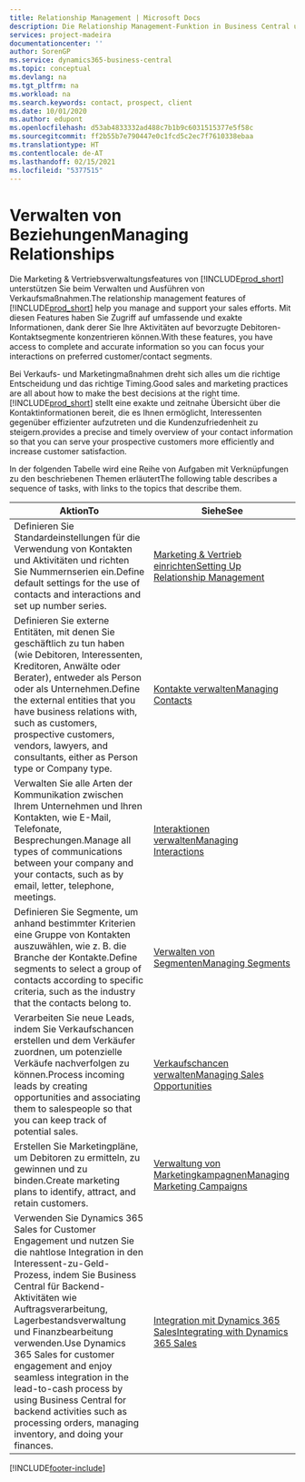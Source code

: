 ```yaml
---
title: Relationship Management | Microsoft Docs
description: Die Relationship Management-Funktion in Business Central unterstützt Ihr Verkaufsanstrengungen und Sie können damit auf Informationen Ihrer Kontakte und auf Vermögensfunktionen effizient zugreifen.
services: project-madeira
documentationcenter: ''
author: SorenGP
ms.service: dynamics365-business-central
ms.topic: conceptual
ms.devlang: na
ms.tgt_pltfrm: na
ms.workload: na
ms.search.keywords: contact, prospect, client
ms.date: 10/01/2020
ms.author: edupont
ms.openlocfilehash: d53ab4833332ad488c7b1b9c6031515377e5f58c
ms.sourcegitcommit: ff2b55b7e790447e0c1fcd5c2ec7f7610338ebaa
ms.translationtype: HT
ms.contentlocale: de-AT
ms.lasthandoff: 02/15/2021
ms.locfileid: "5377515"
---
```

# <a name="managing-relationships"></a><span data-ttu-id="f8815-103">Verwalten von Beziehungen</span><span class="sxs-lookup"><span data-stu-id="f8815-103">Managing Relationships</span></span>
<span data-ttu-id="f8815-104">Die Marketing & Vertriebsverwaltungsfeatures von [!INCLUDE[prod_short](includes/prod_short.md)] unterstützen Sie beim Verwalten und Ausführen von Verkaufsmaßnahmen.</span><span class="sxs-lookup"><span data-stu-id="f8815-104">The relationship management features of [!INCLUDE[prod_short](includes/prod_short.md)] help you manage and support your sales efforts.</span></span> <span data-ttu-id="f8815-105">Mit diesen Features haben Sie Zugriff auf umfassende und exakte Informationen, dank derer Sie Ihre Aktivitäten auf bevorzugte Debitoren-Kontaktsegmente konzentrieren können.</span><span class="sxs-lookup"><span data-stu-id="f8815-105">With these features, you have access to complete and accurate information so you can focus your interactions on preferred customer/contact segments.</span></span>

<span data-ttu-id="f8815-106">Bei Verkaufs- und Marketingmaßnahmen dreht sich alles um die richtige Entscheidung und das richtige Timing.</span><span class="sxs-lookup"><span data-stu-id="f8815-106">Good sales and marketing practices are all about how to make the best decisions at the right time.</span></span> [!INCLUDE[prod_short](includes/prod_short.md)] <span data-ttu-id="f8815-107">stellt eine exakte und zeitnahe Übersicht über die Kontaktinformationen bereit, die es Ihnen ermöglicht, Interessenten gegenüber effizienter aufzutreten und die Kundenzufriedenheit zu steigern.</span><span class="sxs-lookup"><span data-stu-id="f8815-107">provides a precise and timely overview of your contact information so that you can serve your prospective customers more efficiently and increase customer satisfaction.</span></span>

<span data-ttu-id="f8815-108">In der folgenden Tabelle wird eine Reihe von Aufgaben mit Verknüpfungen zu den beschriebenen Themen erläutert</span><span class="sxs-lookup"><span data-stu-id="f8815-108">The following table describes a sequence of tasks, with links to the topics that describe them.</span></span>  

| <span data-ttu-id="f8815-109">Aktion</span><span class="sxs-lookup"><span data-stu-id="f8815-109">To</span></span> | <span data-ttu-id="f8815-110">Siehe</span><span class="sxs-lookup"><span data-stu-id="f8815-110">See</span></span> |
| --- | --- |
|<span data-ttu-id="f8815-111">Definieren Sie Standardeinstellungen für die Verwendung von Kontakten und Aktivitäten und richten Sie Nummernserien ein.</span><span class="sxs-lookup"><span data-stu-id="f8815-111">Define default settings for the use of contacts and interactions and set up number series.</span></span>|[<span data-ttu-id="f8815-112">Marketing & Vertrieb einrichten</span><span class="sxs-lookup"><span data-stu-id="f8815-112">Setting Up Relationship Management</span></span>](marketing-setup-marketing.md)|
|<span data-ttu-id="f8815-113">Definieren Sie externe Entitäten, mit denen Sie geschäftlich zu tun haben (wie Debitoren, Interessenten, Kreditoren, Anwälte oder Berater), entweder als Person oder als Unternehmen.</span><span class="sxs-lookup"><span data-stu-id="f8815-113">Define the external entities that you have business relations with, such as customers, prospective customers, vendors, lawyers, and consultants, either as Person type or Company type.</span></span>|[<span data-ttu-id="f8815-114">Kontakte verwalten</span><span class="sxs-lookup"><span data-stu-id="f8815-114">Managing Contacts</span></span>](marketing-contacts.md)|
|<span data-ttu-id="f8815-115">Verwalten Sie alle Arten der Kommunikation zwischen Ihrem Unternehmen und Ihren Kontakten, wie E-Mail, Telefonate, Besprechungen.</span><span class="sxs-lookup"><span data-stu-id="f8815-115">Manage all types of communications between your company and your contacts, such as by email, letter, telephone, meetings.</span></span>|[<span data-ttu-id="f8815-116">Interaktionen verwalten</span><span class="sxs-lookup"><span data-stu-id="f8815-116">Managing Interactions</span></span>](marketing-interactions.md)|
|<span data-ttu-id="f8815-117">Definieren Sie Segmente, um anhand bestimmter Kriterien eine Gruppe von Kontakten auszuwählen, wie z. B. die Branche der Kontakte.</span><span class="sxs-lookup"><span data-stu-id="f8815-117">Define segments to select a group of contacts according to specific criteria, such as the industry that the contacts belong to.</span></span>|[<span data-ttu-id="f8815-118">Verwalten von Segmenten</span><span class="sxs-lookup"><span data-stu-id="f8815-118">Managing Segments</span></span>](marketing-segments.md)|
|<span data-ttu-id="f8815-119">Verarbeiten Sie neue Leads, indem Sie Verkaufschancen erstellen und dem Verkäufer zuordnen, um potenzielle Verkäufe nachverfolgen zu können.</span><span class="sxs-lookup"><span data-stu-id="f8815-119">Process incoming leads by creating opportunities and associating them to salespeople so that you can keep track of potential sales.</span></span>|[<span data-ttu-id="f8815-120">Verkaufschancen verwalten</span><span class="sxs-lookup"><span data-stu-id="f8815-120">Managing Sales Opportunities</span></span>](marketing-manage-sales-opportunities.md)|
|<span data-ttu-id="f8815-121">Erstellen Sie Marketingpläne, um Debitoren zu ermitteln, zu gewinnen und zu binden.</span><span class="sxs-lookup"><span data-stu-id="f8815-121">Create marketing plans to identify, attract, and retain customers.</span></span>|[<span data-ttu-id="f8815-122">Verwaltung von Marketingkampagnen</span><span class="sxs-lookup"><span data-stu-id="f8815-122">Managing Marketing Campaigns</span></span>](marketing-campaigns.md)|
|<span data-ttu-id="f8815-123">Verwenden Sie Dynamics 365 Sales for Customer Engagement und nutzen Sie die nahtlose Integration in den Interessent-zu-Geld-Prozess, indem Sie Business Central für Backend-Aktivitäten wie Auftragsverarbeitung, Lagerbestandsverwaltung und Finanzbearbeitung verwenden.</span><span class="sxs-lookup"><span data-stu-id="f8815-123">Use Dynamics 365 Sales for customer engagement and enjoy seamless integration in the lead-to-cash process by using Business Central for backend activities such as processing orders, managing inventory, and doing your finances.</span></span>|[<span data-ttu-id="f8815-124">Integration mit Dynamics 365 Sales</span><span class="sxs-lookup"><span data-stu-id="f8815-124">Integrating with Dynamics 365 Sales</span></span>](marketing-integrate-dynamicscrm.md)|


[!INCLUDE[footer-include](includes/footer-banner.md)]